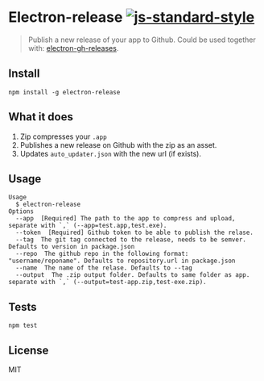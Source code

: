 # Electron-release [![js-standard-style](https://img.shields.io/badge/code%20style-standard-brightgreen.svg?style=flat)](https://github.com/feross/standard)
> Publish a new release of your app to Github. Could be used together with: [electron-gh-releases](https://github.com/jenslind/electron-gh-releases).

## Install

```
npm install -g electron-release
```

## What it does

1. Zip compresses your `.app`
2. Publishes a new release on Github with the zip as an asset.
3. Updates `auto_updater.json` with the new url (if exists).

## Usage

```
Usage
  $ electron-release
Options
  --app  [Required] The path to the app to compress and upload, separate with `,` (--app=test.app,test.exe).
  --token  [Required] Github token to be able to publish the relase.
  --tag  The git tag connected to the release, needs to be semver. Defaults to version in package.json
  --repo  The github repo in the following format: "username/reponame". Defaults to repository.url in package.json
  --name  The name of the relase. Defaults to --tag
  --output  The .zip output folder. Defaults to same folder as app. separate with `,` (--output=test-app.zip,test-exe.zip).
```

## Tests

```
npm test
```

## License
MIT
